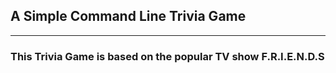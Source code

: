 ## A Simple Command Line Trivia Game

---

### This Trivia Game is based on the popular TV show F.R.I.E.N.D.S
